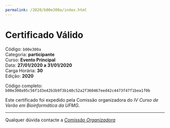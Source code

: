```yaml
---
permalink: /2020/b00e300a/index.html
---
```


# Certificado Válido

Código: `b00e300a`<br>
Categoria: **participante**<br>
Curso: **Evento Principal**<br>
Data: **27/01/2020 a 31/01/2020**<br>
Carga Horária: **30**<br>
Edição: **2020**<br>


Código completo: `b00e300a95c56f1d3e42b3b9f3b148c52a2f360467eed42c4473f47f1bea1f0b`


Este certificado foi expedido pela Comissão organizadora do *IV Curso de Verão em Bioinformática da UFMG*.

----

Qualquer dúvida contacte a [_Comissão Organizadora_](<mailto:cursobioinfoufmg@gmail.com$subject=[Certificados]>)

